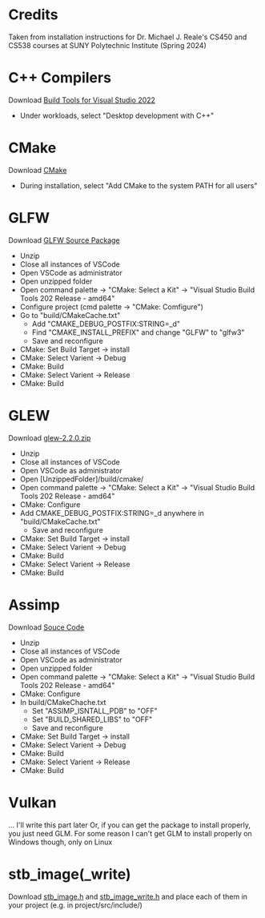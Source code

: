 # Credits
Taken from installation instructions for Dr. Michael J. Reale's CS450 and CS538 courses at SUNY Polytechnic Institute (Spring 2024)


# C++ Compilers
Download [Build Tools for Visual Studio 2022](https://aka.ms/vs/17/release/vs_BuildTools.exe)
* Under workloads, select "Desktop development with C++"


# CMake
Download [CMake](https://cmake.org/download/)
* During installation, select "Add CMake to the system PATH for all users"


# GLFW
Download [GLFW Source Package](https://www.glfw.org/download.html)
* Unzip
* Close all instances of VSCode
* Open VSCode as administrator
* Open unzipped folder
* Open command palette -> "CMake: Select a Kit" -> "Visual Studio Build Tools 202 Release - amd64"
* Configure project (cmd palette -> "CMake: Comfigure")
* Go to "build/CMakeCache.txt"
  * Add "CMAKE_DEBUG_POSTFIX:STRING=_d"
  * Find "CMAKE_INSTALL_PREFIX" and change "GLFW" to "glfw3"
  * Save and reconfigure
* CMake: Set Build Target -> install
* CMake: Select Varient -> Debug
* CMake: Build
* CMake: Select Varient -> Release
* CMake: Build


# GLEW
Download [glew-2.2.0.zip](https://github.com/nigels-com/glew/releases)
* Unzip
* Close all instances of VSCode
* Open VSCode as administrator
* Open [UnzippedFolder]/build/cmake/
* Open command palette -> "CMake: Select a Kit" -> "Visual Studio Build Tools 202 Release - amd64"
* CMake: Configure
* Add CMAKE_DEBUG_POSTFIX:STRING=_d anywhere in "build/CMakeCache.txt"
  * Save and reconfigure
* CMake: Set Build Target -> install
* CMake: Select Varient -> Debug
* CMake: Build
* CMake: Select Varient -> Release
* CMake: Build


# Assimp
Download [Souce Code](https://github.com/assimp/assimp/releases)
* Unzip
* Close all instances of VSCode
* Open VSCode as administrator
* Open unzipped folder
* Open command palette -> "CMake: Select a Kit" -> "Visual Studio Build Tools 202 Release - amd64"
* CMake: Configure
* In build/CMakeChache.txt
  * Set "ASSIMP_ISNTALL_PDB" to "OFF"
  * Set "BUILD_SHARED_LIBS" to "OFF"
  * Save and reconfigure
* CMake: Set Build Target -> install
* CMake: Select Varient -> Debug
* CMake: Build
* CMake: Select Varient -> Release
* CMake: Build


# Vulkan
... I'll write this part later
Or, if you can get the package to install properly, you just need GLM. For some reason I can't get GLM to install properly on Windows though, only on Linux


# stb_image(_write)
Download [stb_image.h](https://raw.githubusercontent.com/nothings/stb/master/stb_image.h) and [stb_image_write.h](https://raw.githubusercontent.com/nothings/stb/master/stb_image_write.h) and place each of them in your project (e.g. in project/src/include/)
